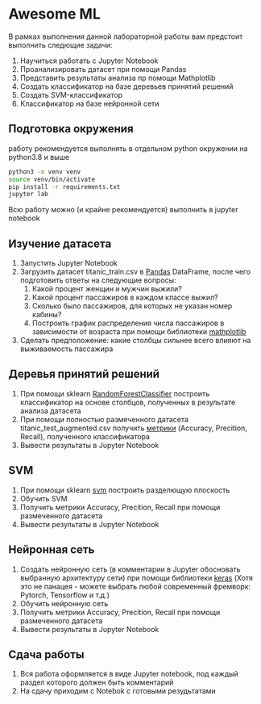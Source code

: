 # Awesome ML
В рамках выполнения данной лабораторной работы вам предстоит выполнить следющие задачи:
1. Научиться работать с Jupyter Notebook
2. Проанализировать датасет при помощи Pandas
3. Представить результаты анализа пр  помощи Mathplotlib
4. Создать классификатор на базе деревьев принятий решений
4. Создать SVM-классификатор
6. Классификатор на базе нейронной сети

## Подготовка окружения
работу рекомендуется выполнять в отдельном python окружении на python3.8 и выше
```bash
python3 -m venv venv
source venv/bin/activate
pip install -r requirements.txt
jupyter lab
```
Всю работу можно (и крайне рекомендуется) выполнить в jupyter notebook

## Изучение датасета
1. Запустить Jupyter Notebook
2. Загрузить датасет titanic_train.csv в [Pandas](https://pandas.pydata.org/pandas-docs/stable/user_guide/10min.html) DataFrame, после чего подготовить ответы 
на следующие вопросы:
   1. Какой процент женщин и мужчин выжили?
   2. Какой процент пассажиров в каждом классе выжил?
   3. Сколько было пассажиров, для которых не  указан номер  кабины?
   4. Построить график распределения числа пассажиров в зависимости от возраста при помощи библиотеки [mathplotlib](https://matplotlib.org)
4. Сделать предположение: какие столбцы сильнее всего влияют на выживаемость пассажира

## Деревья принятий решений
1. При помощи sklearn [RandomForestClassifier](https://scikit-learn.org/stable/modules/generated/sklearn.ensemble.RandomForestClassifier.html) построить классификатор 
на основе столбцов, полученных в результате анализа датасета
2. При помощи полностью размеченного датасета titanic_test_augmented.csv получить [метрики](https://habr.com/ru/companies/ods/articles/328372/) 
(Accuracy, Precition, Recall), полученного классификатора
3. Вывести результаты в Jupyter Notebook

## SVM
1. При помощи sklearn [svm](https://scikit-learn.org/stable/modules/svm.html) построить разделющую плоскость
2. Обучить SVM
3. Получить метрики Accuracy, Precition, Recall при помощи размеченного датасета
4. Вывести результаты в Jupyter Notebook

## Нейронная сеть
1. Создать нейронную сеть (в комментарии в Jupyter обосновать выбранную архитектуру сети) при помощи библиотеки [keras](https://keras.io/examples/vision/mnist_convnet/) (Хотя это не панацея - можете выбрать любой современный фремворк: Pytorch, Tensorflow и т.д.)
2. Обучить нейронную сеть
3. Получить метрики Accuracy, Precition, Recall при помощи размеченного датасета
4. Вывести результаты в Jupyter Notebook

## Сдача работы
1. Вся работа оформляется в виде Jupyter notebook, под каждый раздел которого должен быть комментарий
2. На сдачу приходим с Notebok с готовыми резудьтатами

